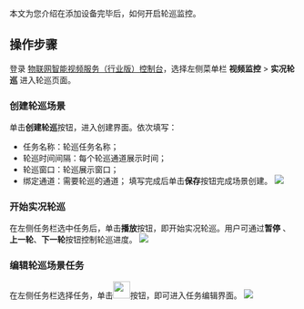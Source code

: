 本文为您介绍在添加设备完毕后，如何开启轮巡监控。


## 操作步骤

登录 [物联网智能视频服务（行业版）控制台](https://console.cloud.tencent.com/iot-video-industry)，选择左侧菜单栏 **视频监控** > **实况轮巡** 进入轮巡页面。

### 创建轮巡场景

单击**创建轮巡**按钮，进入创建界面。依次填写：
- 任务名称：轮巡任务名称；
- 轮巡时间间隔：每个轮巡通道展示时间；
- 轮巡窗口：轮巡展示窗口；
- 绑定通道：需要轮巡的通道；
填写完成后单击**保存**按钮完成场景创建。
![](https://qcloudimg.tencent-cloud.cn/raw/a6263a0a8c80ec73b92b727a59b401b1.png)

### 开始实况轮巡

在左侧任务栏选中任务后，单击**播放**按钮，即开始实况轮巡。用户可通过**暂停** 、**上一轮**、**下一轮**按钮控制轮巡进度。
![](https://qcloudimg.tencent-cloud.cn/raw/4b10077e502c7f2bc8e19675f5802ad8.png)

### 编辑轮巡场景任务

在左侧任务栏选择任务，单击<img src="https://qcloudimg.tencent-cloud.cn/raw/073a3fa36f8cea7321a259685d1d2858.png" width="30px">按钮，即可进入任务编辑界面。
![](https://qcloudimg.tencent-cloud.cn/raw/8b4793d8214d0adcd69b6384e60ead17.png)
